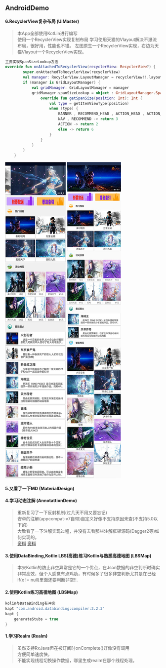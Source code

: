 ## AndroidDemo

#### 6.RecyclerView复杂布局 (UiMaster)
> 本App全部使用KotLin进行编写<br/>
> 使用一个RecyclerView实现复制布局 
> 学习使用天猫的Vlayout解决不瀑流布局，很好用，性能也不错。
> 左图原生一个RecyclerView实现，右边为天猫Vlayout一个RecyclerView实现。
```kotlin
主要实现SpanSizeLookup方法
override fun onAttachedToRecyclerView(recyclerView: RecyclerView?) {
        super.onAttachedToRecyclerView(recyclerView)
        val manager: RecyclerView.LayoutManager = recyclerView!!.layoutManager
        if (manager is GridLayoutManager) {
            val gridManager: GridLayoutManager = manager
            gridManager.spanSizeLookup = object : GridLayoutManager.SpanSizeLookup() {
                override fun getSpanSize(position: Int): Int {
                    val type = getItemViewType(position)
                    when (type) {
                        BANNER , RECOMMEND_HEAD , ACTION_HEAD , ACTION_HEAD , LIST_HEAD , LIST-> return 6
                        NAV , RECOMMEND -> return 3
                        ACTION -> return 2
                        else -> return 6
                    }
                }
            }
        }
    }
```

![image](https://github.com/mochixuan/170220AndroidDemo/blob/master/Android-Demo/UiMaster/img/img1.jpg)
![image](https://github.com/mochixuan/170220AndroidDemo/blob/master/Android-Demo/UiMaster/img/img2.jpg)

#### 5.又看了一下MD	(MaterialDesign)

#### 4.学习动态注解	(AnnotattionDemo)
> 重新复习了一下反射机制(过几天不用又要忘记) <br/>
> 安卓的注解(appcompat-v7自带)自定义好像不支持原因未查(不支持5.0以下的) <br/>
> 大致看了一下注解实现过程，并没有去看那些注解框架源码(Dagger2等)如何实现的。<br/>
> [资料](http://blog.csdn.net/wzgiceman/article/details/53483665)	 [资料](http://www.cnblogs.com/whoislcj/category/845938.html)

####  3.使用DataBinding,Kotlin LBS(高德)练习Kotlin与熟悉高德地图	(LBSMap) 
> 本来Kotlin的防止非空异常是它的一个优点，在Json数据的非空判断时确实非常高效，但个人感觉有点鸡肋，有时候多了很多非空判断尤其是在已经if(x != null)里面还要判断非空!!.

####  2.使用Kotlin练习高德地图	(LBSMap)
``` java
kolin与DataBinding有冲突  
kapt "com.android.databinding:compiler:2.2.3"
kapt {
	generateStubs = true
}
```

#### 1.学习Realm	(Realm)
> 虽然支持RxJava但在被订阅时onComplete()好像没有调用 <br/>
> 方便简单速度快。<br/>
> 不能实现线程切换操作数据，哪里生成realm在那个线程处理。<br/>




